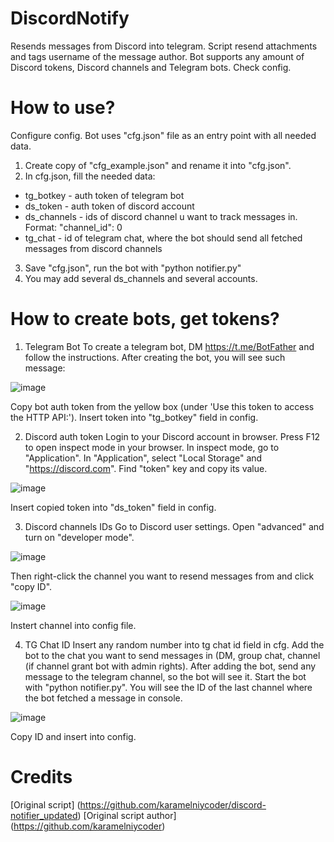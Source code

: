 # DiscordNotify

Resends messages from Discord into telegram. Script resend attachments and tags username of the message author.
Bot supports any amount of Discord tokens, Discord channels and Telegram bots. Check config.

# How to use?

Configure config.
Bot uses "cfg.json" file as an entry point with all needed data.

1. Create copy of "cfg_example.json" and rename it into "cfg.json".
2. In cfg.json, fill the needed data:
- tg_botkey - auth token of telegram bot
- ds_token - auth token of discord account
- ds_channels - ids of discord channel u want to track messages in. Format: "channel_id": 0
- tg_chat - id of telegram chat, where the bot should send all fetched messages from discord channels
3. Save "cfg.json", run the bot with "python notifier.py"
4. You may add several ds_channels and several accounts.

# How to create bots, get tokens?

1. Telegram Bot
To create a telegram bot, DM https://t.me/BotFather and follow the instructions. 
After creating the bot, you will see such message:

![image](https://user-images.githubusercontent.com/109175575/190898213-39f9637e-bd93-4188-99b2-5fe04375cf14.png)

Copy bot auth token from the yellow box (under 'Use this token to access the HTTP API:'). Insert token into "tg_botkey" field in config.

2. Discord auth token
Login to your Discord account in browser. Press F12 to open inspect mode in your browser. In inspect mode, go to "Application". 
In "Application", select "Local Storage" and "https://discord.com". Find "token" key and copy its value.

![image](https://user-images.githubusercontent.com/109175575/190898428-afc2a4d6-c0dc-48ee-97e9-89116ba1ca61.png)

Insert copied token into "ds_token" field in config.

3. Discord channels IDs
Go to Discord user settings. Open "advanced" and turn on "developer mode".

![image](https://user-images.githubusercontent.com/109175575/190898483-243a6e18-667f-436b-a892-1dabe2a4be89.png)

Then right-click the channel you want to resend messages from and click "copy ID".

![image](https://user-images.githubusercontent.com/109175575/190898504-a45b5a1b-3a84-4c0b-8485-d2292c04b879.png)

Instert channel into config file.

4. TG Chat ID 
Insert any random number into tg chat id field in cfg.
Add the bot to the chat you want to send messages in (DM, group chat, channel (if channel grant bot with admin rights).
After adding the bot, send any message to the telegram channel, so the bot will see it.
Start the bot with "python notifier.py".
You will see the ID of the last channel where the bot fetched a message in console.

![image](https://user-images.githubusercontent.com/109175575/190898843-5f052556-8aa2-40df-9e92-a40f9c646881.png)

Copy ID and insert into config.

# Credits

[Original script] (https://github.com/karamelniycoder/discord-notifier_updated)
[Original script author] (https://github.com/karamelniycoder)
